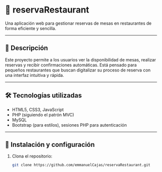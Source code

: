# 📌 reservaRestaurant

Una aplicación web para gestionar reservas de mesas en restaurantes de forma eficiente y sencilla.

---

## 🧾 Descripción

Este proyecto permite a los usuarios ver la disponibilidad de mesas, realizar reservas y recibir confirmaciones automáticas. Está pensado para pequeños restaurantes que buscan digitalizar su proceso de reserva con una interfaz intuitiva y rápida.

---

## 🛠️ Tecnologías utilizadas

- HTML5, CSS3, JavaScript  
- PHP (siguiendo el patrón MVC)  
- MySQL  
- Bootstrap (para estilos), sesiones PHP para autenticación

---

## 🚀 Instalación y configuración

1. Clona el repositorio:
   ```bash
   git clone https://github.com/emmanuelCajas/reservaRestaurant.git
